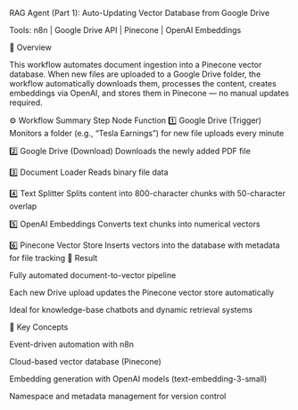 RAG Agent (Part 1): Auto-Updating Vector Database from Google Drive

Tools: n8n | Google Drive API | Pinecone | OpenAI Embeddings 

🎯 Overview

This workflow automates document ingestion into a Pinecone vector database.
When new files are uploaded to a Google Drive folder, the workflow automatically downloads them, processes the content, creates embeddings via OpenAI, and stores them in Pinecone — no manual updates required.

⚙️ Workflow Summary
Step	Node	Function
1️⃣	Google Drive (Trigger)	Monitors a folder (e.g., “Tesla Earnings”) for new file uploads every minute

2️⃣	Google Drive (Download)	Downloads the newly added PDF file

3️⃣	Document Loader	Reads binary file data

4️⃣	Text Splitter	Splits content into 800-character chunks with 50-character overlap

5️⃣	OpenAI Embeddings	Converts text chunks into numerical vectors

6️⃣	Pinecone Vector Store	Inserts vectors into the database with metadata for file tracking
🚀 Result

Fully automated document-to-vector pipeline

Each new Drive upload updates the Pinecone vector store automatically

Ideal for knowledge-base chatbots and dynamic retrieval systems

🧠 Key Concepts

Event-driven automation with n8n

Cloud-based vector database (Pinecone)

Embedding generation with OpenAI models (text-embedding-3-small)

Namespace and metadata management for version control
